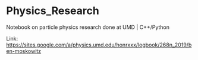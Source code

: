 # Physics_Research
Notebook on particle physics research done at UMD | C++/Python 

Link: https://sites.google.com/a/physics.umd.edu/honrxxx/logbook/268n_2019/ben-moskowitz
